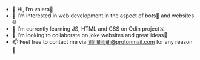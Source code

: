 - 👋 Hi, I’m valera🐺
- 👀 I’m interested in web development in the aspect of bots🤖 and websites🌐
- 🌱 I’m currently learning JS, HTML and CSS on Odin project⚔️
- 💞️ I’m looking to collaborate on joke websites and great ideas🤡
- 📫 Feel free to contact me via lillillliliiljijli@protonmail.com for any reason🥰

<!---
ljiljljilijlijlijlijjlijilijjliijljil/ljiljljilijlijlijlijjlijilijjliijljil is a ✨ special ✨ repository because its `README.md` (this file) appears on your GitHub profile.
You can click the Preview link to take a look at your changes.
--->
